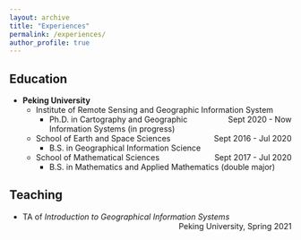 ```yaml
---
layout: archive
title: "Experiences"
permalink: /experiences/
author_profile: true
---
```


## Education

* <b>Peking University</b>
    * Institute of Remote Sensing and Geographic Information System <span style="float:right;"> Sept 2020 - Now </span>
        * Ph.D. in Cartography and Geographic Information Systems (in progress)
    * School of Earth and Space Sciences <span style="float:right;"> Sept 2016 - Jul 2020 </span>
        * B.S. in Geographical Information Science
    * School of Mathematical Sciences <span style="float:right;"> Sept 2017 - Jul 2020 </span>
        * B.S. in Mathematics and Applied Mathematics (double major)

## Teaching

* TA of *Introduction to Geographical Information Systems*  <span style="float:right;">Peking University, Spring 2021</span>
